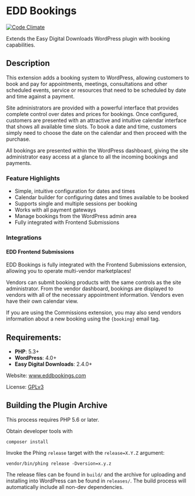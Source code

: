 # EDD Bookings

[![Code Climate](https://codeclimate.com/github/RebelCodecom/edd-bookings/badges/gpa.svg)](https://codeclimate.com/github/RebelCodecom/edd-bookings)

Extends the Easy Digital Downloads WordPress plugin with booking capabilities.

## Description

This extension adds a booking system to WordPress, allowing customers to book and pay for appointments, meetings, consultations and other scheduled events, service or resources that need to be scheduled by date and time against a payment.

Site administrators are provided with a powerful interface that provides complete control over dates and prices for bookings. Once configured, customers are presented with an attractive and intuitive calendar interface that shows all available time slots. To book a date and time, customers simply need to choose the date on the calendar and then proceed with the purchase.

All bookings are presented within the WordPress dashboard, giving the site administrator easy access at a glance to all the incoming bookings and payments.

### Feature Highlights

* Simple, intuitive configuration for dates and times
* Calendar builder for configuring dates and times available to be booked
* Supports single and multiple sessions per booking
* Works with all payment gateways
* Manage bookings from the WordPress admin area
* Fully integrated with Frontend Submissions

### Integrations

#### EDD Frontend Submissions

EDD Bookings is fully integrated with the Frontend Submissions extension, allowing you to operate multi-vendor marketplaces!

Vendors can submit booking products with the same controls as the site administrator. From the vendor dashboard, bookings are displayed to vendors with all of the necessary appointment information. Vendors even have their own calendar view.

If you are using the Commissions extension, you may also send vendors information about a new booking using the `{booking}` email tag.

## Requirements:

* **PHP**: 5.3+
* **WordPress**: 4.0+
* **Easy Digital Downloads**: 2.4.0+

Website: www.eddbookings.com

License: [GPLv3](https://www.gnu.org/licenses/gpl-3.0.en.html)

## Building the Plugin Archive

This process requires PHP 5.6 or later.

Obtain developer tools with

    composer install

Invoke the Phing `release` target with the `release=X.Y.Z` argument:

    vendor/bin/phing release -Dversion=x.y.z

The release files can be found in `build/` and the archive for uploading and installing into WordPress can be found in `releases/`. The build process will automatically include all non-dev dependencies.
